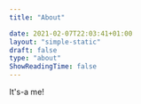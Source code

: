 ```yaml
---
title: "About"

date: 2021-02-07T22:03:41+01:00
layout: "simple-static"
draft: false
type: "about"
ShowReadingTime: false
---
```


It's-a me!

